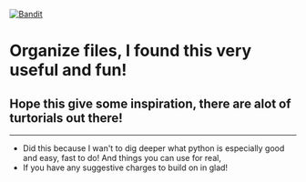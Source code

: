 [![Bandit](https://github.com/dink42/Python-Automation/actions/workflows/bandit.yml/badge.svg)](https://github.com/dink42/Python-Automation/actions/workflows/bandit.yml)

# Organize files, I found this very useful and fun!
## Hope this give some inspiration, there are alot of turtorials out there!
- ---
+ Did this because I wan't to dig deeper what python is especially good and easy, fast to do! And things you can use for real,
+ If you have any suggestive charges to build on in glad!
